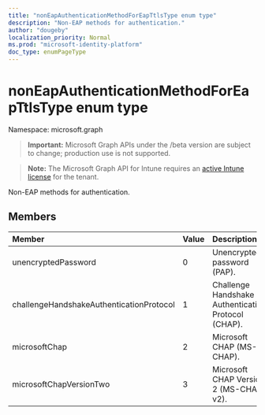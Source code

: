 ```yaml
---
title: "nonEapAuthenticationMethodForEapTtlsType enum type"
description: "Non-EAP methods for authentication."
author: "dougeby"
localization_priority: Normal
ms.prod: "microsoft-identity-platform"
doc_type: enumPageType
---
```


# nonEapAuthenticationMethodForEapTtlsType enum type

Namespace: microsoft.graph

> **Important:** Microsoft Graph APIs under the /beta version are subject to change; production use is not supported.

> **Note:** The Microsoft Graph API for Intune requires an [active Intune license](https://go.microsoft.com/fwlink/?linkid=839381) for the tenant.

Non-EAP methods for authentication.

## Members
|Member|Value|Description|
|:---|:---|:---|
|unencryptedPassword|0|Unencrypted password (PAP).|
|challengeHandshakeAuthenticationProtocol|1|Challenge Handshake Authentication Protocol (CHAP).|
|microsoftChap|2| Microsoft CHAP (MS-CHAP).|
|microsoftChapVersionTwo|3|Microsoft CHAP Version 2 (MS-CHAP v2).|





